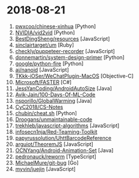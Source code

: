 # 2018-08-21

1. [pwxcoo/chinese-xinhua](https://github.com/pwxcoo/chinese-xinhua "中华新华字典数据库。包括歇后语，成语，词语，汉字。提供新华字典API。") [Python]
2. [NVIDIA/vid2vid](https://github.com/NVIDIA/vid2vid "Pytorch implementation of our method for high-resolution (e.g. 2048x1024) photorealistic video-to-video translation.") [Python]
3. [BestDingSheng/resources](https://github.com/BestDingSheng/resources "知名互联网企业内推资料整理 持续更新ing 。 目前已经维护四个微信群接近2000人，欢迎你的加入！") [JavaScript]
4. [sinclairtarget/um](https://github.com/sinclairtarget/um "Create and maintain your own man pages so you can remember how to do stuff") [Ruby]
5. [checkly/puppeteer-recorder](https://github.com/checkly/puppeteer-recorder "Puppeteer recorder is a Chrome extension that records your browser interactions and generates a Puppeteer script.") [JavaScript]
6. [donnemartin/system-design-primer](https://github.com/donnemartin/system-design-primer "Learn how to design large-scale systems. Prep for the system design interview. Includes Anki flashcards.") [Python]
7. [google/python-fire](https://github.com/google/python-fire "Python Fire is a library for automatically generating command line interfaces (CLIs) from absolutely any Python object.") [Python]
8. [ai/nanoid](https://github.com/ai/nanoid "A tiny (145 bytes), secure, URL-friendly, unique string ID generator for JavaScript.") [JavaScript]
9. [TKkk-iOSer/WeChatPlugin-MacOS](https://github.com/TKkk-iOSer/WeChatPlugin-MacOS "一款功能强大的 macOS 版微信小助手 v1.7.1 / A powerful assistant for wechat macOS") [Objective-C]
10. [Microsoft/FASTER](https://github.com/Microsoft/FASTER "Fast key-value store from Microsoft Research") [C#]
11. [JessYanCoding/AndroidAutoSize](https://github.com/JessYanCoding/AndroidAutoSize "A low-cost Android screen adaptation solution (今日头条屏幕适配方案终极版，一个极低成本的 Android 屏幕适配方案).") [Java]
12. [Avik-Jain/100-Days-Of-ML-Code](https://github.com/Avik-Jain/100-Days-Of-ML-Code "100 Days of ML Coding") 
13. [nsporillo/GlobalWarming](https://github.com/nsporillo/GlobalWarming "Spigot plugin that adds game changing global warming mechanics") [Java]
14. [CyC2018/CS-Notes](https://github.com/CyC2018/CS-Notes "📚 Computer Science Learning Notes") 
15. [chubin/cheat.sh](https://github.com/chubin/cheat.sh "the only cheat sheet you need") [Python]
16. [Droogans/unmaintainable-code](https://github.com/Droogans/unmaintainable-code "A more maintainable, easier to share version of the infamous http://mindprod.com/jgloss/unmain.html") 
17. [trekhleb/javascript-algorithms](https://github.com/trekhleb/javascript-algorithms "Algorithms and data structures implemented in JavaScript with explanations and links to further readings") [JavaScript]
18. [infosecn1nja/Red-Teaming-Toolkit](https://github.com/infosecn1nja/Red-Teaming-Toolkit "A collection of open source and commercial tools that aid in red team operations.") 
19. [papyrussolution/UhttBarcodeReference](https://github.com/papyrussolution/UhttBarcodeReference "Universe-HTT barcode reference") 
20. [arguiot/TheoremJS](https://github.com/arguiot/TheoremJS "A Math library for computation in JavaScript") [JavaScript]
21. [OCNYang/Android-Animation-Set](https://github.com/OCNYang/Android-Animation-Set "🦄 Android 所有动画系列详尽教程。 Explain all animations in Android.") [Java]
22. [pedronauck/reworm](https://github.com/pedronauck/reworm "the simplest way to manage state!") [TypeScript]
23. [MichaelMure/git-bug](https://github.com/MichaelMure/git-bug "Distributed bug tracker embedded in Git") [Go]
24. [myvin/juejin](https://github.com/myvin/juejin "😄 掘金小程序") [JavaScript]

